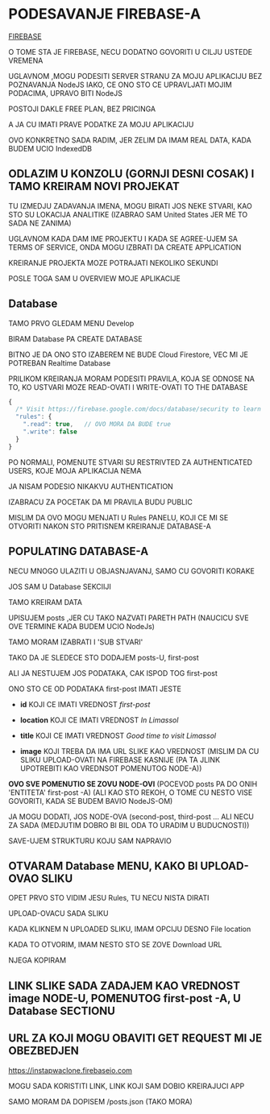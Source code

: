 # PODESAVANJE FIREBASE-A

[FIREBASE](https://firebase.google.com/)

O TOME STA JE FIREBASE, NECU DODATNO GOVORITI U CILJU USTEDE VREMENA

UGLAVNOM ,MOGU PODESITI SERVER STRANU ZA MOJU APLIKACIJU BEZ POZNAVANJA NodeJS IAKO, CE ONO STO CE UPRAVLJATI MOJIM PODACIMA, UPRAVO BITI NodeJS

POSTOJI DAKLE FREE PLAN, BEZ PRICINGA

A JA CU IMATI PRAVE PODATKE ZA MOJU APLIKACIJU

OVO KONKRETNO SADA RADIM, JER ZELIM DA IMAM REAL DATA, KADA BUDEM UCIO IndexedDB

## ODLAZIM U KONZOLU (GORNJI DESNI COSAK) I TAMO KREIRAM NOVI PROJEKAT

TU IZMEDJU ZADAVANJA IMENA, MOGU BIRATI JOS NEKE STVARI, KAO STO SU LOKACIJA ANALITIKE (IZABRAO SAM United States JER ME TO SADA NE ZANIMA)

UGLAVNOM KADA DAM IME PROJEKTU I KADA SE AGREE-UJEM SA TERMS OF SERVICE, ONDA MOGU IZBRATI DA CREATE APPLICATION

KREIRANJE PROJEKTA MOZE POTRAJATI NEKOLIKO SEKUNDI

POSLE TOGA SAM U OVERVIEW MOJE APLIKACIJE

## Database

TAMO PRVO GLEDAM MENU Develop

BIRAM Database PA CREATE DATABASE

BITNO JE DA ONO STO IZABEREM NE BUDE Cloud Firestore, VEC MI JE POTREBAN Realtime Database

PRILIKOM KREIRANJA MORAM PODESITI PRAVILA, KOJA SE ODNOSE NA TO, KO USTVARI MOZE READ-OVATI I WRITE-OVATI TO 
THE DATABASE

```javascript
{
  /* Visit https://firebase.google.com/docs/database/security to learn more about security rules. */
  "rules": {
    ".read": true,   // OVO MORA DA BUDE true
    ".write": false
  }
}

```

PO NORMALI, POMENUTE STVARI SU RESTRIVTED ZA AUTHENTICATED USERS, KOJE MOJA APLIKACIJA NEMA

JA NISAM PODESIO NIKAKVU AUTHENTICATION

IZABRACU ZA POCETAK DA MI PRAVILA BUDU PUBLIC

MISLIM DA OVO MOGU MENJATI U Rules PANELU, KOJI CE MI SE OTVORITI NAKON STO PRITISNEM KREIRANJE DATABASE-A

## POPULATING DATABASE-A

NECU MNOGO ULAZITI U OBJASNJAVANJ, SAMO CU GOVORITI KORAKE

JOS SAM U Database SEKCIIJI

TAMO KREIRAM DATA

UPISUJEM posts ,JER CU TAKO NAZVATI PARETH PATH (NAUCICU SVE OVE TERMINE KADA BUDEM UCIO NodeJs)

TAMO MORAM IZABRATI I 'SUB STVARI'

TAKO DA JE SLEDECE STO DODAJEM posts-U, first-post

ALI JA NESTUJEM JOS PODATAKA, CAK ISPOD TOG first-post

ONO STO CE OD PODATAKA first-post IMATI JESTE

- **id** KOJI CE IMATI VREDNOST *first-post*

- **location** KOJI CE IMATI VREDNOST *In Limassol*

- **title** KOJI CE IMATI VREDNOST *Good time to visit Limassol*

- **image** KOJI TREBA DA IMA URL SLIKE KAO VREDNOST (MISLIM DA CU SLIKU UPLOAD-OVATI NA FIREBASE KASNIJE (PA TA JLINK UPOTREBITI KAO VREDNSOT POMENUTOG NODE-A))

**OVO SVE POMENUTIO SE ZOVU NODE-OVI** (POCEVOD posts PA DO ONIH 'ENTITETA' first-post -A) (ALI KAO STO REKOH, O TOME CU NESTO VISE GOVORITI, KADA SE BUDEM BAVIO NodeJS-OM)

JA MOGU DODATI, JOS NODE-OVA (second-post, third-post ... ALI NECU ZA SADA (MEDJUTIM DOBRO BI BIL ODA TO URADIM U BUDUCNOSTI))

SAVE-UJEM STRUKTURU KOJU SAM NAPRAVIO

## OTVARAM Database MENU, KAKO BI UPLOAD-OVAO SLIKU

OPET PRVO STO VIDIM JESU Rules, TU NECU NISTA DIRATI

UPLOAD-OVACU SADA SLIKU

KADA KLIKNEM N UPLOADED SLIKU, IMAM OPCIJU DESNO File location

KADA TO OTVORIM, IMAM NESTO STO SE ZOVE Download URL

NJEGA KOPIRAM

## LINK SLIKE SADA ZADAJEM KAO VREDNOST image NODE-U, POMENUTOG first-post -A, U Database SECTIONU

## URL ZA KOJI MOGU OBAVITI GET REQUEST MI JE OBEZBEDJEN

<https://instapwaclone.firebaseio.com>

MOGU SADA KORISTITI LINK, LINK KOJI SAM DOBIO KREIRAJUCI APP

SAMO MORAM DA DOPISEM /posts.json (TAKO MORA)

